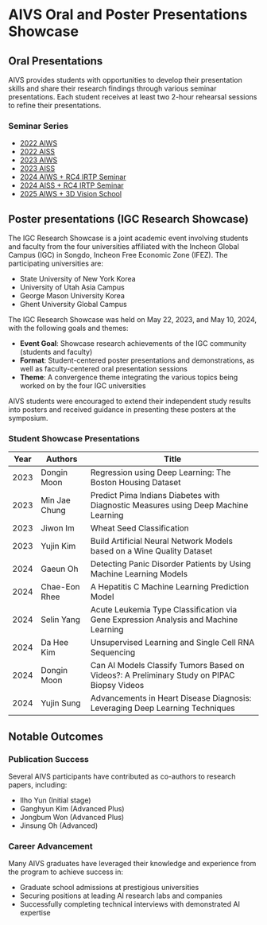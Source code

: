 # AIVS Oral and Poster Presentations Showcase

## Oral Presentations
AIVS provides students with opportunities to develop their presentation skills and share their research findings through various seminar presentations. Each student receives at least two 2-hour rehearsal sessions to refine their presentations.

<!-- Spotlight images will be placed here -->

### Seminar Series

- [2022 AIWS](./showcases/2022_aiws.md)
- [2022 AISS](./showcases/2022_aiss.md)
- [2023 AIWS](./showcases/2023_aiws.md)
- [2023 AISS](./showcases/2023_aiss.md)
- [2024 AIWS + RC4 IRTP Seminar](./showcases/2024_aiws.md)
- [2024 AISS + RC4 IRTP Seminar](./showcases/2024_aiss.md)
- [2025 AIWS + 3D Vision School](./showcases/2025_aiws.md)


## Poster presentations (IGC Research Showcase)

The IGC Research Showcase is a joint academic event involving students and faculty from the four universities affiliated with the Incheon Global Campus (IGC) in Songdo, Incheon Free Economic Zone (IFEZ). The participating universities are:

- State University of New York Korea
- University of Utah Asia Campus
- George Mason University Korea
- Ghent University Global Campus

The IGC Research Showcase was held on May 22, 2023, and May 10, 2024, with the following goals and themes:

- **Event Goal**: Showcase research achievements of the IGC community (students and faculty)
- **Format**: Student-centered poster presentations and demonstrations, as well as faculty-centered oral presentation sessions
- **Theme**: A convergence theme integrating the various topics being worked on by the four IGC universities

AIVS students were encouraged to extend their independent study results into posters and received guidance in presenting these posters at the symposium.

### Student Showcase Presentations

| Year | Authors | Title |
|------|---------|-------|
| 2023 | Dongin Moon | Regression using Deep Learning: The Boston Housing Dataset |
| 2023 | Min Jae Chung | Predict Pima Indians Diabetes with Diagnostic Measures using Deep Machine Learning |
| 2023 | Jiwon Im | Wheat Seed Classification |
| 2023 | Yujin Kim | Build Artificial Neural Network Models based on a Wine Quality Dataset |
| 2024 | Gaeun Oh | Detecting Panic Disorder Patients by Using Machine Learning Models |
| 2024 | Chae-Eon Rhee | A Hepatitis C Machine Learning Prediction Model |
| 2024 | Selin Yang | Acute Leukemia Type Classification via Gene Expression Analysis and Machine Learning |
| 2024 | Da Hee Kim | Unsupervised Learning and Single Cell RNA Sequencing |
| 2024 | Dongin Moon | Can AI Models Classify Tumors Based on Videos?: A Preliminary Study on PIPAC Biopsy Videos |
| 2024 | Yujin Sung | Advancements in Heart Disease Diagnosis: Leveraging Deep Learning Techniques |

## Notable Outcomes

### Publication Success
Several AIVS participants have contributed as co-authors to research papers, including:
- Ilho Yun (Initial stage)
- Ganghyun Kim (Advanced Plus)
- Jongbum Won (Advanced Plus)
- Jinsung Oh (Advanced)

### Career Advancement
Many AIVS graduates have leveraged their knowledge and experience from the program to achieve success in:
- Graduate school admissions at prestigious universities
- Securing positions at leading AI research labs and companies
- Successfully completing technical interviews with demonstrated AI expertise

